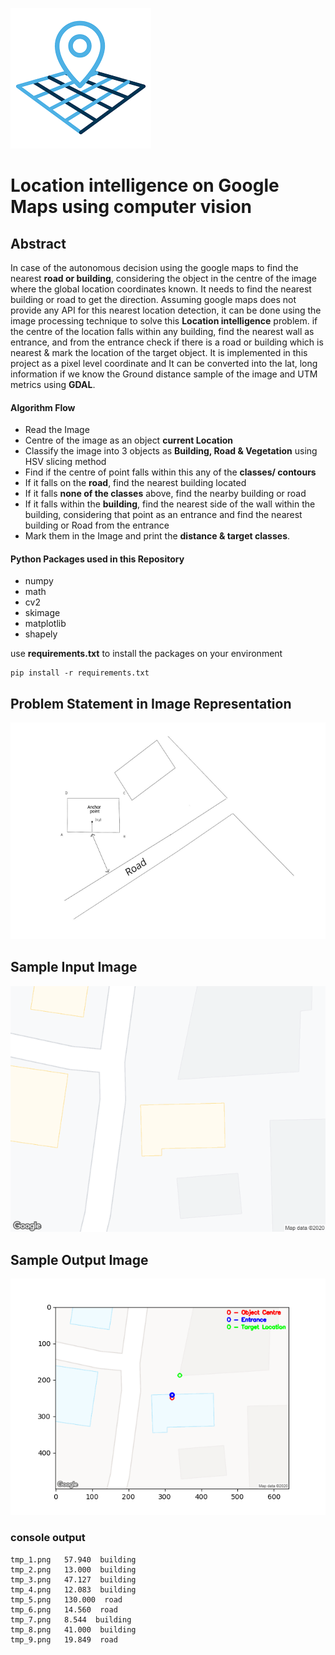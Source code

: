 ![alt text](readme_imgs/logo.png)

# Location intelligence on Google Maps using computer vision 

## Abstract 

In case of the autonomous decision using the google maps to find the nearest **road or building**, considering the object in the centre of the image where the global location coordinates known. It needs to find the nearest building or road to get the direction. Assuming google maps does not provide any API for this nearest location detection, it can be done using the image processing technique to solve this **Location intelligence** problem. if the centre of the location falls within any building, find the nearest wall as entrance, and from the entrance check if there is a road or building which is nearest & mark the location of the target object. It is implemented in this project as a pixel level coordinate and It can be converted into the lat, long information if we know the Ground distance sample of the image and UTM metrics using **GDAL**. 

#### Algorithm Flow
- Read the Image
- Centre of the image as an object **current Location**
- Classify the image into 3 objects as **Building, Road & Vegetation** using HSV slicing method
- Find if the centre of point falls within this any of the **classes/ contours**
- If it falls on the **road**, find the nearest building located
- If it falls **none of the classes** above, find the nearby building or road 
- If it falls within the **building**, find the nearest side of the wall within the building, considering that point as an entrance and find the nearest building or Road from the entrance
- Mark them in the Image and print the **distance & target classes**.

#### Python Packages used in this Repository
- numpy 
- math
- cv2
- skimage
- matplotlib
- shapely

use **requirements.txt** to install the packages on your environment
```buildoutcfg
pip install -r requirements.txt
```


## Problem Statement in Image Representation
![alt text](readme_imgs/probelm.png)

## Sample Input Image
![alt text](readme_imgs/sample_img.png)

## Sample Output Image
![alt text](readme_imgs/result.png)

### console output
```buildoutcfg
tmp_1.png   57.940  building
tmp_2.png   13.000  building
tmp_3.png   47.127  building
tmp_4.png   12.083  building
tmp_5.png   130.000  road
tmp_6.png   14.560  road
tmp_7.png   8.544  building
tmp_8.png   41.000  building
tmp_9.png   19.849  road
```